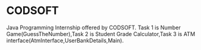 # CODSOFT
Java Programming Internship offered by CODSOFT.
Task 1 is Number Game(GuessTheNumber),Task 2 is Student Grade Calculator,Task 3 is ATM interface(AtmInterface,UserBankDetails,Main).
